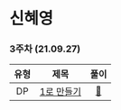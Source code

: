 # 신혜영
### 3주차 (21.09.27)
유형 | 제목 | 풀이
:-: | :-: | :-:
DP |[1로 만들기](https://www.acmicpc.net/problem/1463) | [🔗](https://github.com/congcoding/SteadyAlgorithmStudy/blob/main/%EC%8B%A0%ED%98%9C%EC%98%81/%EB%B0%B1%EC%A4%80/DP/1%EB%A1%9C%20%EB%A7%8C%EB%93%A4%EA%B8%B0.py)
